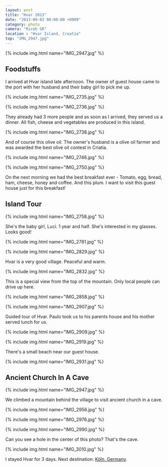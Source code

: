 ```yaml
---
layout: post
title: "Hvar 2013"
date: "2013-09-03 00:00:00 +0900"
category: photo
camera: "Ricoh GR"
location : "Hvar Island, Croatia"
top: "IMG_2947.jpg"
---
```


{% include img.html name="IMG_2947.jpg" %}

## Foodstuffs

I arrived at Hvar island late afternoon. The owner of guest house came to the port with her husband and their baby girl to pick me up.

{% include img.html name="IMG_2735.jpg" %}

{% include img.html name="IMG_2736.jpg" %}

They already had 3 more people and as soon as I arrived, they served us a dinner. All fish, cheese and vegetables are produced in this island.

{% include img.html name="IMG_2738.jpg" %}

And of course this olive oil. The owner's husband is a olive oil farmer and was awarded the best olive oil contest in Criatia.

{% include img.html name="IMG_2746.jpg" %}

{% include img.html name="IMG_2750.jpg" %}

On the next morning we had the best breakfast ever - Tomato, egg, bread, ham, cheese, honey and coffee. And this plum. I want to visit this guest house just for this breakfast!

## Island Tour

{% include img.html name="IMG_2758.jpg" %}

She's the baby girl, Luci. 1 year and half. She's interested in my glasses. Looks good!

{% include img.html name="IMG_2781.jpg" %}

{% include img.html name="IMG_2829.jpg" %}

Hvar is a very good village. Peaceful and warm.

{% include img.html name="IMG_2832.jpg" %}

This is a special view from the top of the mountain. Only local people can drive up here.

{% include img.html name="IMG_2858.jpg" %}

{% include img.html name="IMG_2907.jpg" %}

Guided tour of Hvar. Paulo took us to his parents house and his mother served lunch for us.

{% include img.html name="IMG_2909.jpg" %}

{% include img.html name="IMG_2919.jpg" %}

There's a small beach near our guest house.

{% include img.html name="IMG_2931.jpg" %}

## Ancient Church In A Cave

{% include img.html name="IMG_2947.jpg" %}

We climbed a mountain behind the village to visit ancient church in a cave.

{% include img.html name="IMG_2956.jpg" %}

{% include img.html name="IMG_2976.jpg" %}

{% include img.html name="IMG_2990.jpg" %}

Can you see a hole in the center of this photo? That's the cave.

{% include img.html name="IMG_3010.jpg" %}

I stayed Hvar for 3 days. Next destination: [Köln, Germany](/photo/2013/09/kolner-dom-2013/).


